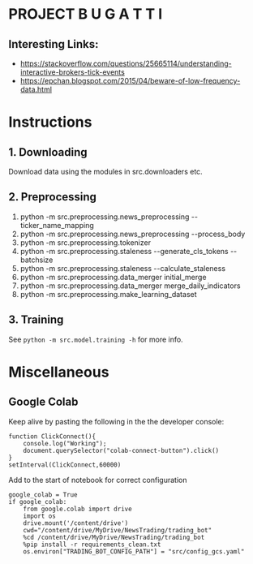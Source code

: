# PROJECT B U G A T T I

## Interesting Links:
- https://stackoverflow.com/questions/25665114/understanding-interactive-brokers-tick-events
- https://epchan.blogspot.com/2015/04/beware-of-low-frequency-data.html

# Instructions 
## 1. Downloading
Download data using the modules in src.downloaders etc.

## 2. Preprocessing
1. python -m src.preprocessing.news_preprocessing --ticker_name_mapping
1. python -m src.preprocessing.news_preprocessing --process_body
1. python -m src.preprocessing.tokenizer
1. python -m src.preprocessing.staleness --generate_cls_tokens --batchsize <batchsize>
1. python -m src.preprocessing.staleness --calculate_staleness
1. python -m src.preprocessing.data_merger initial_merge
1. python -m src.preprocessing.data_merger merge_daily_indicators
1. python -m src.preprocessing.make_learning_dataset

## 3. Training
See `python -m src.model.training -h` for more info.


# Miscellaneous 
## Google Colab
Keep alive by pasting the following in the the developer console:
```
function ClickConnect(){
    console.log("Working");
    document.querySelector("colab-connect-button").click()
}
setInterval(ClickConnect,60000)
```

Add to the start of notebook for correct configuration
```
google_colab = True
if google_colab:
    from google.colab import drive
    import os
    drive.mount('/content/drive')
    cwd="/content/drive/MyDrive/NewsTrading/trading_bot"
    %cd /content/drive/MyDrive/NewsTrading/trading_bot
    %pip install -r requirements_clean.txt
    os.environ["TRADING_BOT_CONFIG_PATH"] = "src/config_gcs.yaml"
```